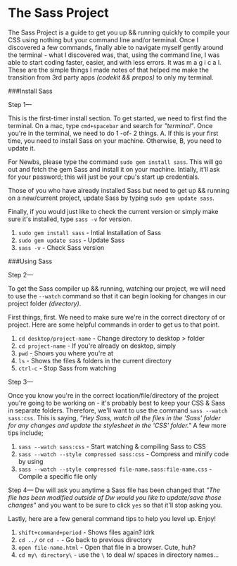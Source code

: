 # The Sass Project
The Sass Project is a guide to get you up && running quickly to compile your CSS using nothing but your command line and/or terminal. Once I discovered a few commands, finally able to navigate myself gently around the terminal - what I discovered was, that, using the command line, I was able to start coding faster, easier, and with less errors. It was m a g i c a l. These are the simple things I made notes of that helped me make the transition from 3rd party apps _(codekit && prepos)_ to only my terminal.

###Install Sass

Step 1—

This is the first-timer install section. To get started, we need to first find the terminal. On a mac, type ```cmd+spacebar``` and search for _"terminal"_. Once you're in the terminal, we need to do 1 -of- 2 things. A. If this is your first time, you need to install Sass on your machine. Otherwise, B, you need to update it.

For Newbs, please type the command ```sudo gem install sass```. This will go out and fetch the gem Sass and install it on your machine. Intially, it'll ask for your password; this will just be your cpu's start up credentials.

Those of you who have already installed Sass but need to get up && running on a new/current project, update Sass by typing ```sudo gem update sass```.

Finally, if you would just like to check the current version or simply make sure it's installed, type ```sass -v``` for version.

1. ```sudo gem install sass``` - Intial Installation of Sass 
2. ```sudo gem update sass``` - Update Sass 
3. ```sass -v``` - Check Sass version


###Using Sass

Step 2—

To get the Sass compiler up && running, watching our project, we will need to use the ```--watch``` command so that it can begin looking for changes in our project folder _(directory)_.

First things, first. We need to make sure we're in the correct directory of or project. Here are some helpful commands in order to get us to that point.

1. ```cd desktop/project-name``` - Change directory to desktop > folder
2. ```cd project-name``` - If you're already on desktop, simply
3. ```pwd``` - Shows you where you're at
4. ```ls``` - Shows the files & folders in the current directory
5. ```ctrl-c``` - Stop Sass from watching


Step 3—

Once you know you're in the correct location/file/directory of the project you're going to be working on - it's probably best to keep your CSS & Sass in separate folders. Therefore, we'll want to use the command ```sass --watch sass:css```. This is saying, _"Hey Sass, watch all the files in the 'Sass' folder for any changes and update the stylesheet in the 'CSS' folder."_ A few more tips include;

1. ```sass --watch sass:css``` - Start watching & compiling Sass to CSS 
2. ```sass --watch --style compressed sass:css``` - Compress and minify code by using 
3. ```sass --watch --style compressed file-name.sass:file-name.css``` - Compile a specific file only

Step 4—
Dw will ask you anytime a Sass file has been changed that _"The file has been modified outside of Dw would you like to update/save those changes"_ and you want to be sure to click ```yes``` so that it'll stop asking you.

Lastly, here are a few general command tips to help you level up. Enjoy!

1. ```shift+command+period``` - Shows files again? idrk
2. ```cd ../``` or ```cd -``` - Go back to previous directory
3. ```open file-name.html``` - Open that file in a browser. Cute, huh?
3. ```cd my\ directory\``` - use the ```\``` to deal w/ spaces in directory names...